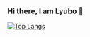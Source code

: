 ### Hi there, I am Lyubo 👋

[![Top Langs](https://github-readme-stats.vercel.app/api/top-langs/?username=impzero)](https://github.com/anuraghazra/github-readme-stats)
